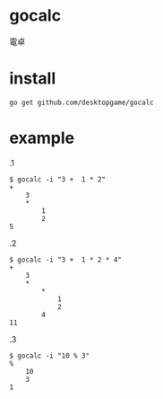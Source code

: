 # gocalc

電卓

# install

```
go get github.com/desktopgame/gocalc
```

# example

.1

```
$ gocalc -i "3 +  1 * 2"
+
    3
    *
        1
        2
5
```

.2

```
$ gocalc -i "3 +  1 * 2 * 4"
+
    3
    *
        *
            1
            2
        4
11
```

.3

```
$ gocalc -i "10 % 3"
%
    10
    3
1
```
